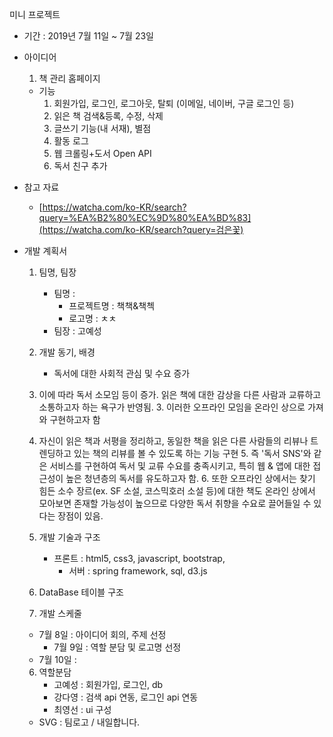 미니 프로젝트

* 기간 : 2019년 7월 11일 ~ 7월 23일

* 아이디어

  1. 책 관리 홈페이지

  - 기능 
    1. 회원가입, 로그인, 로그아웃, 탈퇴 (이메일, 네이버, 구글 로그인 등)
    2. 읽은 책 검색&등록, 수정, 삭제
    3. 글쓰기 기능(내 서재), 별점
    4. 활동 로그
    6. 웹 크롤링+도서 Open API
    7. 독서 친구 추가
    
- 참고 자료
  
  - [https://watcha.com/ko-KR/search?query=%EA%B2%80%EC%9D%80%EA%BD%83](https://watcha.com/ko-KR/search?query=검은꽃)
  
    
  
* 개발 계획서
  
  1. 팀명, 팀장
  
     * 팀명 : 
       * 프로젝트명 : 책책&책첵
       * 로고명 : ㅊㅊ
     * 팀장 : 고예성
    2. 개발 동기, 배경

       * 독서에 대한 사회적 관심 및 수요 증가
     2. 이에 따라 독서 소모임 등이 증가. 읽은 책에 대한 감상을 다른 사람과 교류하고 소통하고자 하는 욕구가 반영됨.
       3. 이러한 오프라인 모임을 온라인 상으로 가져와 구현하고자 함
     4. 자신이 읽은 책과 서평을 정리하고, 동일한 책을 읽은 다른 사람들의 리뷰나 트렌딩하고 있는 책의 리뷰를 볼 수 있도록 하는 기능 구현
       5. 즉 '독서 SNS'와 같은 서비스를 구현하여 독서 및 교류 수요를 충족시키고, 특히 웹 & 앱에 대한 접근성이 높은 청년층의 독서를 유도하고자 함. 
       6. 또한 오프라인 상에서는 찾기 힘든 소수 장르(ex. SF 소설, 코스믹호러 소설 등)에 대한 책도 온라인 상에서 모아보면 존재할 가능성이 높으므로 다양한 독서 취향을 수요로 끌어들일 수 있다는 장점이 있음. 
  3. 개발 기술과 구조
  
     * 프론트 : html5, css3, javascript, bootstrap, 
       * 서버 : spring framework, sql, d3.js
  4. DataBase 테이블 구조
    5. 개발 스케줄
     * 7월 8일 : 아이디어 회의, 주제 선정 
       * 7월 9일 : 역할 분담 및 로고명 선정
     * 7월 10일 :  
    6. 역할분담
       * 고예성 : 회원가입, 로그인, db
       * 강다영 : 검색 api 연동, 로그인 api 연동
       * 최영선 : ui 구성
  
  * SVG : 팀로고 / 내일합니다.
  
    

